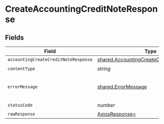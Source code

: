 # CreateAccountingCreditNoteResponse


## Fields

| Field                                                                                                  | Type                                                                                                   | Required                                                                                               | Description                                                                                            |
| ------------------------------------------------------------------------------------------------------ | ------------------------------------------------------------------------------------------------------ | ------------------------------------------------------------------------------------------------------ | ------------------------------------------------------------------------------------------------------ |
| `accountingCreateCreditNoteResponse`                                                                   | [shared.AccountingCreateCreditNoteResponse](../../models/shared/accountingcreatecreditnoteresponse.md) | :heavy_minus_sign:                                                                                     | Success                                                                                                |
| `contentType`                                                                                          | *string*                                                                                               | :heavy_check_mark:                                                                                     | N/A                                                                                                    |
| `errorMessage`                                                                                         | [shared.ErrorMessage](../../models/shared/errormessage.md)                                             | :heavy_minus_sign:                                                                                     | The request made is not valid.                                                                         |
| `statusCode`                                                                                           | *number*                                                                                               | :heavy_check_mark:                                                                                     | N/A                                                                                                    |
| `rawResponse`                                                                                          | [AxiosResponse>](https://axios-http.com/docs/res_schema)                                               | :heavy_minus_sign:                                                                                     | N/A                                                                                                    |